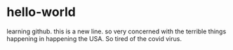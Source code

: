 # hello-world
learning github.
this is a new line.
so very concerned with the terrible things happening in happening the USA.
So tired of the covid virus.
